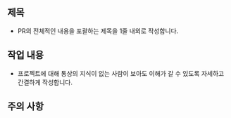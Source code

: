 ## 제목

+ PR의 전체적인 내용을 포괄하는 제목을 1줄 내외로 작성합니다.

## 작업 내용

+ 프로젝트에 대해 통상의 지식이 없는 사람이 보아도 이해가 갈 수 있도록 자세하고 간결하게 작성합니다.

## 주의 사항

